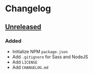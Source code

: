 # Changelog

## [Unreleased]

### Added

-   Initialize NPM `package.json`
-   Add `.gitignore` for Sass and NodeJS
-   Add `LICENSE`
-   Add `CHANGELOG.md`

[Unreleased]: https://github.com/snakeneedy/template-website/compare/master...develop
